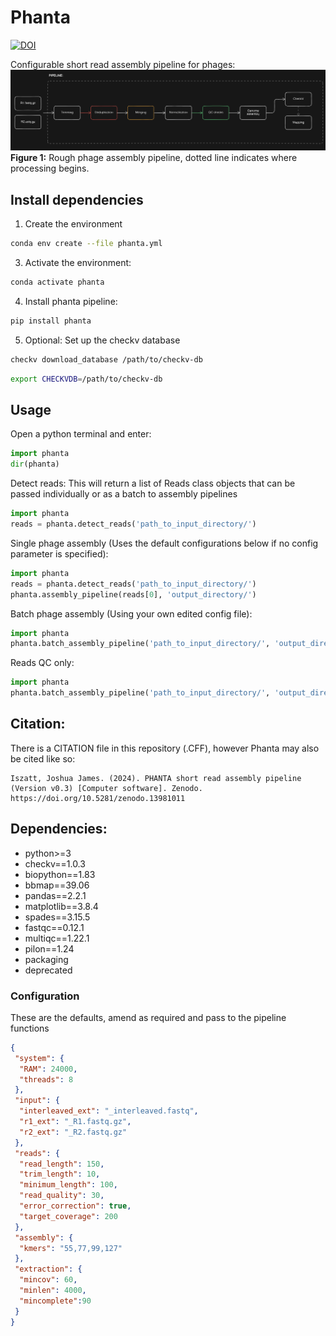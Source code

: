 # Phanta
[![DOI](https://zenodo.org/badge/805719187.svg)](https://doi.org/10.5281/zenodo.13981010)

Configurable short read assembly pipeline for phages:
![Phage pipeline](pipeline.png)
**Figure 1:** Rough phage assembly pipeline, dotted line indicates where processing begins.

## Install dependencies
1. Create the environment
```sh
conda env create --file phanta.yml
```

3. Activate the environment:
```sh
conda activate phanta
```

4. Install phanta pipeline:
```sh
pip install phanta
```

5. Optional: Set up the checkv database 
```sh
checkv download_database /path/to/checkv-db
```

```sh
export CHECKVDB=/path/to/checkv-db
```

## Usage
Open a python terminal and enter:
```py
import phanta
dir(phanta)
```

Detect reads:
This will return a list of Reads class objects that can be passed individually or as a batch to assembly pipelines
```py
import phanta
reads = phanta.detect_reads('path_to_input_directory/')
```

Single phage assembly (Uses the default configurations below if no config parameter is specified):
```py
import phanta
reads = phanta.detect_reads('path_to_input_directory/')
phanta.assembly_pipeline(reads[0], 'output_directory/')
```

Batch phage assembly (Using your own edited config file):
```py
import phanta
phanta.batch_assembly_pipeline('path_to_input_directory/', 'output_directory/', config_file='/path_to_config.json')
```

Reads QC only:
```py
import phanta
phanta.batch_assembly_pipeline('path_to_input_directory/', 'output_directory/', qc_only=True)
```

## Citation:
There is a CITATION file in this repository (.CFF), however Phanta may also be cited like so:
```
Iszatt, Joshua James. (2024). PHANTA short read assembly pipeline (Version v0.3) [Computer software]. Zenodo. https://doi.org/10.5281/zenodo.13981011
```

## Dependencies:
  - python>=3
  - checkv==1.0.3
  - biopython==1.83
  - bbmap==39.06
  - pandas==2.2.1
  - matplotlib==3.8.4
  - spades==3.15.5
  - fastqc==0.12.1
  - multiqc==1.22.1
  - pilon==1.24
  - packaging
  - deprecated

### Configuration
These are the defaults, amend as required and pass to the pipeline functions
```json
{
 "system": {
  "RAM": 24000,
  "threads": 8
 },
 "input": {
  "interleaved_ext": "_interleaved.fastq",
  "r1_ext": "_R1.fastq.gz",
  "r2_ext": "_R2.fastq.gz"
 },
 "reads": {
  "read_length": 150,
  "trim_length": 10,
  "minimum_length": 100,
  "read_quality": 30,
  "error_correction": true,
  "target_coverage": 200
 },
 "assembly": {
  "kmers": "55,77,99,127"
 },
 "extraction": {
  "mincov": 60,
  "minlen": 4000,
  "mincomplete":90
 }
}
```
